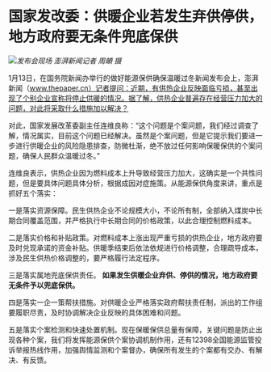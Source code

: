 # 国家发改委：供暖企业若发生弃供停供，地方政府要无条件兜底保供

![](https://inews.gtimg.com/news_bt/OxRut-WVlmC6eFmSmGf6P-7-W1knuhPqW8jYSt8elyeycAA/1000)_发布会现场 澎湃新闻记者 周頔 摄_

1月13日，在国务院新闻办举行的做好能源保供确保温暖过冬新闻发布会上，澎湃新闻（www.thepaper.cn）记者提问：近期，有供热企业反映面临亏损，甚至出现了个别企业宣称将停止供暖的情况。据了解，供热企业普遍存在经营压力加大的问题，对此将采取什么措施加以解决？

对此，国家发展改革委副主任连维良称：“这个问题是个案问题，我们经过调查了解，情况属实，目前这个问题已经解决。虽然是个案问题，但是它提示我们要进一步进行供暖企业的风险隐患排查，防微杜渐，绝不放过任何影响保暖保供的个案问题，确保人民群众温暖过冬。”

连维良表示，供热企业因为燃料成本上升导致经营压力加大，这确实是一个共性问题，但是要具体问题具体分析，根据成因对症施策。从能源保供角度来讲，重点是抓好五个落实：

一是落实资源保障。民生供热企业不论规模大小，不论所有制，全部纳入煤炭中长期合同覆盖范围，并严格执行中长期合同的价格政策，以此合理控制燃料成本。

二是落实价格和补贴政策。对燃料成本上涨出现严重亏损的供热企业，地方政府要及时兑现承诺的资金补贴。供暖季结束后依法依规进行价格调整，合理疏导成本，涉及民生供热价格调整的，要严格履行法定程序。

三是落实属地兜底保供责任。 **如果发生供暖企业弃供、停供的情况，地方政府要无条件予以兜底保供。**

四是落实一企一策帮扶措施。对供暖企业严格落实政府帮扶责任制，派出的工作组要履职尽责，及时协调解决企业反映的具体困难和问题。

五是落实个案检测和快速处置机制。现在保暖保供总量有保障，关键问题是防止出现各种个案，我们将发挥能源保供个案协调机制作用，还有12398全国能源监管投诉举报热线作用，加强舆情监测和个案督办，确保所有发生的个案都有交办、有解决、有反馈。

